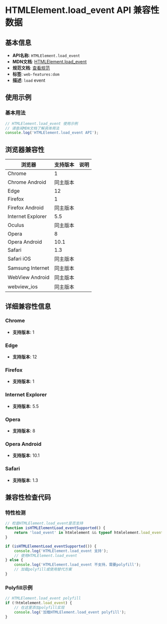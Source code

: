 # HTMLElement.load_event API 兼容性数据

## 基本信息

- **API名称**: `HTMLElement.load_event`
- **MDN文档**: [HTMLElement.load_event](https://developer.mozilla.org/docs/Web/API/HTMLElement/load_event)
- **规范文档**: [查看规范](https://w3c.github.io/uievents/#event-type-load,https://html.spec.whatwg.org/multipage/webappapis.html#handler-onload,https://html.spec.whatwg.org/multipage/indices.html#event-load)
- **标签**: `web-features:dom`
- **描述**: `load` event

## 使用示例

### 基本用法

```javascript
// HTMLElement.load_event 使用示例
// 请查阅MDN文档了解具体用法
console.log('HTMLElement.load_event API');
```

## 浏览器兼容性

| 浏览器 | 支持版本 | 说明 |
|--------|----------|------|
| Chrome | 1 |  |
| Chrome Android | 同主版本 |  |
| Edge | 12 |  |
| Firefox | 1 |  |
| Firefox Android | 同主版本 |  |
| Internet Explorer | 5.5 |  |
| Oculus | 同主版本 |  |
| Opera | 8 |  |
| Opera Android | 10.1 |  |
| Safari | 1.3 |  |
| Safari iOS | 同主版本 |  |
| Samsung Internet | 同主版本 |  |
| WebView Android | 同主版本 |  |
| webview_ios | 同主版本 |  |

## 详细兼容性信息

### Chrome

- **支持版本**: 1

### Edge

- **支持版本**: 12

### Firefox

- **支持版本**: 1

### Internet Explorer

- **支持版本**: 5.5

### Opera

- **支持版本**: 8

### Opera Android

- **支持版本**: 10.1

### Safari

- **支持版本**: 1.3

## 兼容性检查代码

### 特性检测

```javascript
// 检查HTMLElement.load_event是否支持
function isHTMLElementLoad_eventSupported() {
    return 'load_event' in htmlelement && typeof htmlelement.load_event === 'function';
}

if (isHTMLElementLoad_eventSupported()) {
    console.log('HTMLElement.load_event 支持');
    // 使用HTMLElement.load_event
} else {
    console.log('HTMLElement.load_event 不支持，需要polyfill');
    // 加载polyfill或使用替代方案
}
```

### Polyfill示例

```javascript
// HTMLElement.load_event polyfill
if (!htmlelement.load_event) {
    // 在这里添加polyfill实现
    console.log('加载HTMLElement.load_event polyfill');
}
```

